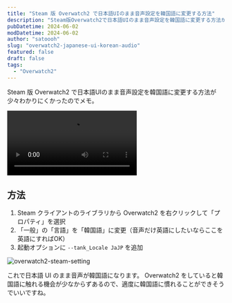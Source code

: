 ```yaml
---
title: "Steam 版 Overwatch2 で日本語UIのまま音声設定を韓国語に変更する方法"
description: "Steam版Overwatch2で日本語UIのまま音声設定を韓国語に変更する方法が少々わかりにくかったのでメモ。"
pubDatetime: 2024-06-02
modDatetime: 2024-06-02
author: "satoooh"
slug: "overwatch2-japanese-ui-korean-audio"
featured: false
draft: false
tags:
  - "Overwatch2"
---
```


Steam 版 Overwatch2 で日本語UIのまま音声設定を韓国語に変更する方法が少々わかりにくかったのでメモ。

<video controls>
  <source src="/assets/2024/overwatch2-japanese-ui-korean-audio.mp4" type="video/mp4">
</video>

## 方法

1. Steam クライアントのライブラリから Overwatch2 を右クリックして「プロパティ」を選択
2. 「一般」の「言語」を「韓国語」に変更（音声だけ英語にしたいならここを英語にすればOK）
3. 起動オプションに `--tank_Locale JaJP` を追加

![overwatch2-steam-setting](/assets/2024/overwatch2-steam-setting.png)

これで日本語 UI のまま音声が韓国語になります。
Overwatch2 をしていると韓国語に触れる機会が少なからずあるので、適度に韓国語に慣れることができそうでいいですね。
